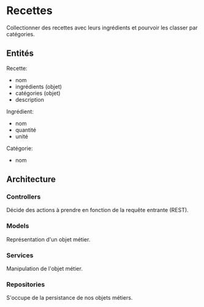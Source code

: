 # Recettes

Collectionner des recettes avec leurs ingrédients et  pourvoir les classer par catégories.

## Entités

Recette:

- nom
- ingrédients (objet)
- catégories (objet)
- description

Ingrédient:

- nom
- quantité
- unité

Catégorie:

- nom

## Architecture

### Controllers

Décide des actions à prendre en fonction de la requête entrante (REST).

### Models

Représentation d'un objet métier.

### Services

Manipulation de l'objet métier.

### Repositories

S'occupe de la persistance de nos objets métiers.
